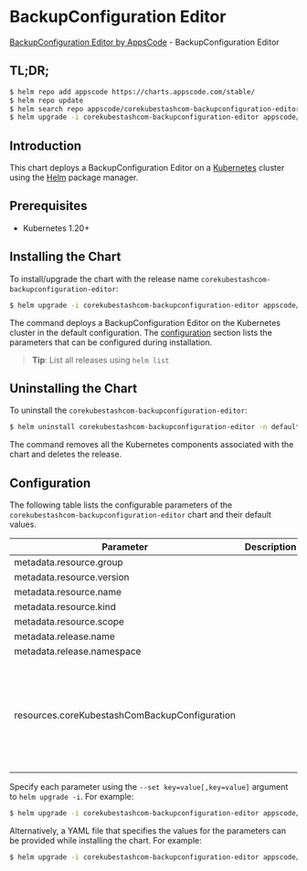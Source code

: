 # BackupConfiguration Editor

[BackupConfiguration Editor by AppsCode](https://appscode.com) - BackupConfiguration Editor

## TL;DR;

```bash
$ helm repo add appscode https://charts.appscode.com/stable/
$ helm repo update
$ helm search repo appscode/corekubestashcom-backupconfiguration-editor --version=v0.16.0
$ helm upgrade -i corekubestashcom-backupconfiguration-editor appscode/corekubestashcom-backupconfiguration-editor -n default --create-namespace --version=v0.16.0
```

## Introduction

This chart deploys a BackupConfiguration Editor on a [Kubernetes](http://kubernetes.io) cluster using the [Helm](https://helm.sh) package manager.

## Prerequisites

- Kubernetes 1.20+

## Installing the Chart

To install/upgrade the chart with the release name `corekubestashcom-backupconfiguration-editor`:

```bash
$ helm upgrade -i corekubestashcom-backupconfiguration-editor appscode/corekubestashcom-backupconfiguration-editor -n default --create-namespace --version=v0.16.0
```

The command deploys a BackupConfiguration Editor on the Kubernetes cluster in the default configuration. The [configuration](#configuration) section lists the parameters that can be configured during installation.

> **Tip**: List all releases using `helm list`

## Uninstalling the Chart

To uninstall the `corekubestashcom-backupconfiguration-editor`:

```bash
$ helm uninstall corekubestashcom-backupconfiguration-editor -n default
```

The command removes all the Kubernetes components associated with the chart and deletes the release.

## Configuration

The following table lists the configurable parameters of the `corekubestashcom-backupconfiguration-editor` chart and their default values.

|                   Parameter                   | Description |                                                                                                                                                                                                                                                                                                                                                                                                                          Default                                                                                                                                                                                                                                                                                                                                                                                                                           |
|-----------------------------------------------|-------------|------------------------------------------------------------------------------------------------------------------------------------------------------------------------------------------------------------------------------------------------------------------------------------------------------------------------------------------------------------------------------------------------------------------------------------------------------------------------------------------------------------------------------------------------------------------------------------------------------------------------------------------------------------------------------------------------------------------------------------------------------------------------------------------------------------------------------------------------------------|
| metadata.resource.group                       |             | <code>core.kubestash.com</code>                                                                                                                                                                                                                                                                                                                                                                                                                                                                                                                                                                                                                                                                                                                                                                                                                            |
| metadata.resource.version                     |             | <code>v1alpha1</code>                                                                                                                                                                                                                                                                                                                                                                                                                                                                                                                                                                                                                                                                                                                                                                                                                                      |
| metadata.resource.name                        |             | <code>backupconfigurations</code>                                                                                                                                                                                                                                                                                                                                                                                                                                                                                                                                                                                                                                                                                                                                                                                                                          |
| metadata.resource.kind                        |             | <code>BackupConfiguration</code>                                                                                                                                                                                                                                                                                                                                                                                                                                                                                                                                                                                                                                                                                                                                                                                                                           |
| metadata.resource.scope                       |             | <code>Namespaced</code>                                                                                                                                                                                                                                                                                                                                                                                                                                                                                                                                                                                                                                                                                                                                                                                                                                    |
| metadata.release.name                         |             | <code>RELEASE-NAME</code>                                                                                                                                                                                                                                                                                                                                                                                                                                                                                                                                                                                                                                                                                                                                                                                                                                  |
| metadata.release.namespace                    |             | <code>default</code>                                                                                                                                                                                                                                                                                                                                                                                                                                                                                                                                                                                                                                                                                                                                                                                                                                       |
| resources.coreKubestashComBackupConfiguration |             | <code>{"apiVersion":"core.kubestash.com/v1alpha1","kind":"BackupConfiguration","metadata":{"name":"backup-app","namespace":"demo"},"spec":{"backends":[{"name":"default-backend","retentionPolicy":{"name":"keep-1wk","namespace":"stash"},"storageRef":{"name":"default","namespace":"stash"}}],"sessions":[{"addon":{"name":"mysql-addon","tasks":[{"name":"logical-backup"}]},"name":"full-backup","repositories":[{"backend":"default-backend","directory":"demo/backup-app","encryptionSecret":{"name":"default-encryption-secret","namespace":"stash"},"name":"backup-app"}],"scheduler":{"jobTemplate":{"backoffLimit":1,"template":{"controller":{},"metadata":{},"spec":{"resources":{}}}},"schedule":"*/30 * * * *"},"sessionHistoryLimit":2}],"target":{"apiGroup":"kubedb.com","kind":"MySQL","name":"backup-app","namespace":"demo"}}}</code> |


Specify each parameter using the `--set key=value[,key=value]` argument to `helm upgrade -i`. For example:

```bash
$ helm upgrade -i corekubestashcom-backupconfiguration-editor appscode/corekubestashcom-backupconfiguration-editor -n default --create-namespace --version=v0.16.0 --set metadata.resource.group=core.kubestash.com
```

Alternatively, a YAML file that specifies the values for the parameters can be provided while
installing the chart. For example:

```bash
$ helm upgrade -i corekubestashcom-backupconfiguration-editor appscode/corekubestashcom-backupconfiguration-editor -n default --create-namespace --version=v0.16.0 --values values.yaml
```
